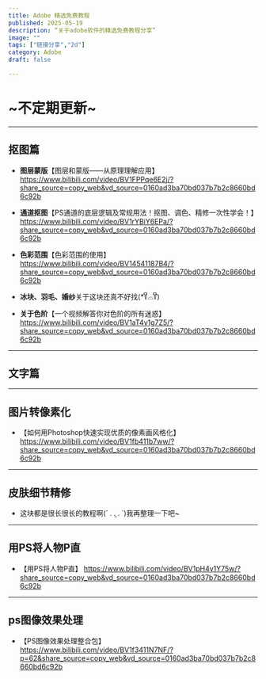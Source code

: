 ```yaml
---
title: Adobe 精选免费教程
published: 2025-05-19
description: “关于adobe软件的精选免费教程分享”
image: ""
tags: ["链接分享","2d"]
category: Adobe
draft: false 

---
```


# ~不定期更新~

------

## 抠图篇

- **图层蒙版**【图层和蒙版——从原理理解应用】 
https://www.bilibili.com/video/BV1FPPqe6E2j/?share_source=copy_web&vd_source=0160ad3ba70bd037b7b2c8660bd6c92b



- **通道抠图**【PS通道的底层逻辑及常规用法！抠图、调色、精修一次性学会！】 https://www.bilibili.com/video/BV1rYBiY6EPa/?share_source=copy_web&vd_source=0160ad3ba70bd037b7b2c8660bd6c92b



- **色彩范围**【色彩范围的使用】 https://www.bilibili.com/video/BV14541187B4/?share_source=copy_web&vd_source=0160ad3ba70bd037b7b2c8660bd6c92b



- **冰块、羽毛、婚纱**关于这块还真不好找(*꒦ິ⌓꒦ີ)



- **关于色阶**【一个视频解答你对色阶的所有迷惑】 https://www.bilibili.com/video/BV1aT4y1g7Z5/?share_source=copy_web&vd_source=0160ad3ba70bd037b7b2c8660bd6c92b

------

## 文字篇



------

## 图片转像素化

- 【如何用Photoshop快速实现优质的像素画风格化】 https://www.bilibili.com/video/BV1fb411b7ww/?share_source=copy_web&vd_source=0160ad3ba70bd037b7b2c8660bd6c92b

------

## 皮肤细节精修

- 这块都是很长很长的教程啊(´ . .̫ . `)我再整理一下吧~

------

## 用PS将人物P直

- 【用PS将人物P直】 https://www.bilibili.com/video/BV1pH4y1Y75w/?share_source=copy_web&vd_source=0160ad3ba70bd037b7b2c8660bd6c92b

------

## ps图像效果处理

- 【PS图像效果处理整合包】 https://www.bilibili.com/video/BV1f3411N7NF/?p=62&share_source=copy_web&vd_source=0160ad3ba70bd037b7b2c8660bd6c92b

